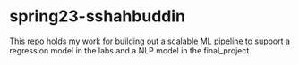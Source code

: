 # spring23-sshahbuddin
This repo holds my work for building out a scalable ML pipeline to support a regression model in the labs and a NLP model in the final_project.
